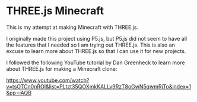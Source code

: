 # THREE.js Minecraft

This is my attempt at making Minecraft with THREE.js.

I originally made this project using P5.js, but P5.js did not seem to have all the features that I needed so I am trying out THREE.js. This is also an excuse to learn more about THREE.js so that I can use it for new projects.

I followed the following YouTube tutorial by Dan Greenheck to learn more about THREE.js for making a Minecraft clone:

https://www.youtube.com/watch?v=tsOTCn0nROI&list=PLtzt35QOXmkKALLv9RzT8oGwN5qwmRjTo&index=1&pp=iAQB

